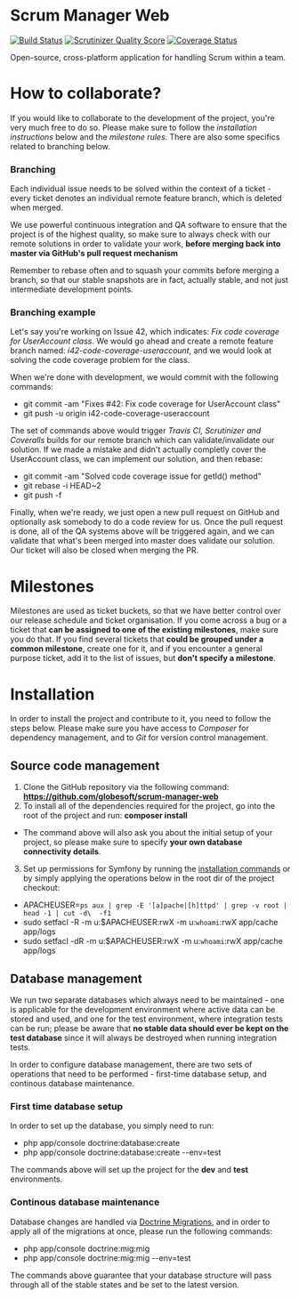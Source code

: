 Scrum Manager Web
=================

[![Build Status](https://travis-ci.org/globesoft/scrum-manager-web.png?branch=master)](https://travis-ci.org/globesoft/scrum-manager-web)
[![Scrutinizer Quality Score](https://scrutinizer-ci.com/g/globesoft/scrum-manager-web/badges/quality-score.png?s=7aa3fc28b38a807bf0c86118c5a44206076bfd18)](https://scrutinizer-ci.com/g/globesoft/scrum-manager-web/)
[![Coverage Status](https://coveralls.io/repos/globesoft/scrum-manager-web/badge.png?branch=master)](https://coveralls.io/r/globesoft/scrum-manager-web?branch=master)

Open-source, cross-platform application for handling Scrum within a team.

How to collaborate?
===================

If you would like to collaborate to the development of the project, you're very much free to do so. Please make sure to follow the *installation instructions* below and the *milestone rules*. There are also some specifics related to branching below.

### Branching

Each individual issue needs to be solved within the context of a ticket - every ticket denotes an individual remote feature branch, which is deleted when merged.

We use powerful continuous integration and QA software to ensure that the project is of the highest quality, so make sure to always check with our remote solutions in order to validate your work, **before merging back into master via GitHub's pull request mechanism** 

Remember to rebase often and to squash your commits before merging a branch, so that our stable snapshots are in fact, actually stable, and not just intermediate development points.

### Branching example

Let's say you're working on Issue 42, which indicates: _Fix code coverage for UserAccount class_. We would go ahead and create a remote feature branch named: _i42-code-coverage-useraccount_, and we would look at solving the code coverage problem for the class.

When we're done with development, we would commit with the following commands:

* git commit -am "Fixes #42: Fix code coverage for UserAccount class"
* git push -u origin i42-code-coverage-useraccount

The set of commands above would trigger _Travis CI, Scrutinizer and Coveralls_ builds for our remote branch which can validate/invalidate our solution. If we made a mistake and didn't actually completly cover the UserAccount class, we can implement our solution, and then rebase:

* git commit -am "Solved code coverage issue for getId() method"
* git rebase -i HEAD~2
* git push -f

Finally, when we're ready, we just open a new pull request on GitHub and optionally ask somebody to do a code review for us. Once the pull request is done, all of the QA systems above will be triggered again, and we can validate that what's been merged into master does validate our solution. Our ticket will also be closed when merging the PR.

Milestones
==========

Milestones are used as ticket buckets, so that we have better control over our release schedule and ticket organisation. If you come across a bug or a ticket that **can be assigned to one of the existing milestones**, make sure you do that. If you find several tickets that **could be grouped under a common milestone**, create one for it, and if you encounter a general purpose ticket, add it to the list of issues, but **don't specify a milestone**.

Installation
============

In order to install the project and contribute to it, you need to follow the steps below. Please make sure you have access to *Composer* for dependency management, and to *Git* for version control management.

Source code management
----------------------

1. Clone the GitHub repository via the following command: **https://github.com/globesoft/scrum-manager-web**
2. To install all of the dependencies required for the project, go into the root of the project and run: **composer install**

* The command above will also ask you about the initial setup of your project, so please make sure to specify **your own database connectivity details**.

3. Set up permissions for Symfony by running the [installation commands](http://symfony.com/doc/current/book/installation.html#configuration-and-setup) or by simply applying the operations below in the root dir of the project checkout:

* APACHEUSER=`ps aux | grep -E '[a]pache|[h]ttpd' | grep -v root | head -1 | cut -d\  -f1`
* sudo setfacl -R -m u:$APACHEUSER:rwX -m u:`whoami`:rwX app/cache app/logs
* sudo setfacl -dR -m u:$APACHEUSER:rwX -m u:`whoami`:rwX app/cache app/logs

Database management
-------------------

We run two separate databases which always need to be maintained - one is applicable for the development environment where active data can be stored and used, and one for the test environment, where integration tests can be run; please be aware that **no stable data should ever be kept on the test database** since it will always be destroyed when running integration tests.

In order to configure database management, there are two sets of operations that need to be performed - first-time database setup, and continous database maintenance.

### First time database setup

In order to set up the database, you simply need to run:

* php app/console doctrine:database:create
* php app/console doctrine:database:create --env=test

The commands above will set up the project for the **dev** and **test** environments.

### Continous database maintenance

Database changes are handled via [Doctrine Migrations](http://symfony.com/doc/current/bundles/DoctrineMigrationsBundle/index.html), and in order to apply all of the migrations at once, please run the following commands:

* php app/console doctrine:mig:mig
* php app/console doctrine:mig:mig --env=test

The commands above guarantee that your database structure will pass through all of the stable states and be set to the latest version.
